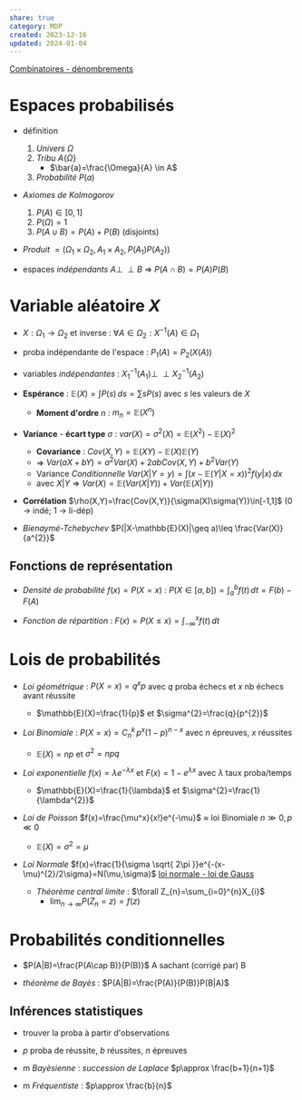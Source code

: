 ```yaml
---  
share: true  
category: MDP  
created: 2023-12-16  
updated: 2024-01-04  
---  
```

  
[Combinatoires - dénombrements](Combinatoires%20-%20d%C3%A9nombrements.md)  
# Espaces probabilisés  
  
- définition   
	1. *Univers* $\Omega$  
	2. *Tribu* $A \{ \Omega \}$  
		- $\bar{a}=\frac{\Omega}{A} \in A$  
	1. *Probabilité* $P(a)$  
  
- *Axiomes de Kolmogorov*   
	1. $P(A)\in[0,1]$  
	2. $P(\Omega)=1$  
	3. $P(A\cup B)=P(A)+P(B)$ (disjoints)  
  
- *Produit*  $=(\Omega_{1}\times\Omega_{2}, A_{1}\times A_{2}, P(A_{1})P(A_{2}))$  
  
- espaces *indépendants* $A\perp\!\!\!\perp B$ ⇒ $P(A\cap B)=P(A)P(B)$  
# Variable aléatoire $X$  
  
- $X:\Omega_{1}\to\Omega_{2}$  et inverse : $\forall A\in\Omega_{2}: X^{-1}(A)\in\Omega_{1}$  
  
- proba indépendante de l'espace : $P_{1}(A)=P_{2}(X(A))$  
  
- variables *indépendantes* : $X_{1}^{-1}(A_{1})\perp\!\!\!\perp X_{2}^{-1}(A_{2})$  
  
- **Espérance** : $\mathbb{E}(X)=\int P(s) \, ds=\sum sP(s)$ avec $s$ les valeurs de $X$   
	- **Moment d'ordre** $n$ : $m_{n}=\mathbb{E}(X^n)$  
  
- **Variance** - **écart type** $\sigma$ : $var(X)=\sigma^{2}(X)=\mathbb{E}(X^{2})-\mathbb{E}(X)^{2}$  
	- **Covariance** : $Cov(X,Y)=\mathbb{E}(XY)-\mathbb{E}(X)\mathbb{E}(Y)$  
	- ⇒ $Var(aX+bY)=a^{2}Var(X)+2abCov(X,Y)+b^{2}Var(Y)$  
	- Variance *Conditionnelle* $Var(X|Y=y)=\int (x-\mathbb{E}(Y|X=x))^{2}f(y|x) \, dx$  
	- avec $X|Y$ ⇒  $Var(X)=\mathbb{E}(Var(X|Y))+Var(\mathbb{E}(X|Y))$  
  
- **Corrélation** $\rho(X,Y)=\frac{Cov(X,Y)}{\sigma(X)\sigma(Y)}\in[-1,1]$ (0 → indé; 1 → li-dép)  
  
- *Bienaymé-Tchebychev* $P(|X-\mathbb{E}(X)|\geq a)\leq \frac{Var(X)}{a^{2}}$  
## Fonctions de représentation  
  
- *Densité de probabilité* $f(x)=P(X=x)$ : $P(X \in[a,b])=\int_{a}^{b} f(t) \, dt=F(b)-F(A)$  
  
- *Fonction de répartition* : $F(x)=P(X\leq x)=\int_{-\infty}^{x}f(t)  \, dt$  
# Lois de probabilités  
  
- *Loi géométrique* : $P(X=x)=q^xp$ avec $q$  proba échecs et $x$ nb échecs avant réussite  
	- $\mathbb{E}(X)=\frac{1}{p}$ et $\sigma^{2}=\frac{q}{p^{2}}$  
  
- *Loi Binomiale* : $P(X=x)=C_{n}^k\,p^x(1-p)^{n-x}$ avec $n$ épreuves, $x$ réussites  
	- $\mathbb{E}(X)=np$ et $\sigma^{2}=npq$  
  
  
- *Loi exponentielle* $f(x)=\lambda e^{-\lambda x}$ et $F(x)=1-e^{\lambda x}$ avec $\lambda$ taux proba/temps  
	- $\mathbb{E}(X)=\frac{1}{\lambda}$ et $\sigma^{2}=\frac{1}{\lambda^{2}}$  
  
- *Loi de Poisson* $f(x)=\frac{\mu^x}{x!}e^{-\mu}$ $\approx$ loi Binomiale $n\gg 0,p\ll 0$   
	- $\mathbb{E}(X)=\sigma^{2}=\mu$  
  
- *Loi Normale* $f(x)=\frac{1}{\sigma \sqrt{ 2\pi }}e^{-(x-\mu)^{2}/2\sigma}=N(\mu,\sigma)$ [loi normale - loi de Gauss](loi%20normale%20-%20loi%20de%20Gauss.md)  
	- *Théorème central limite* : $\forall Z_{n}=\sum_{i=0}^{n}X_{i}$  
		- $\lim_{ n \to \infty } P(Z_{n}=z)=f(z)$  
# Probabilités conditionnelles  
  
- $P(A|B)=\frac{P(A\cap B)}{P(B)}$ A sachant (corrigé par) B  
  
- *théorème de Bayès* : $P(A|B)=\frac{P(A)}{P(B)}P(B|A)$  
## Inférences statistiques  
  
- trouver la proba à partir d'observations  
  
- $p$ proba de réussite, $b$ réussites, $n$ épreuves  
  
- m *Bayèsienne* : *succession de Laplace* $p\approx \frac{b+1}{n+1}$   
  
- m *Fréquentiste* : $p\approx \frac{b}{n}$  
